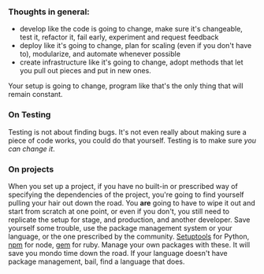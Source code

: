 ### Thoughts in general:

 * develop like the code is going to change, make sure it's changeable, test it, refactor it, fail early, experiment and request feedback
 * deploy like it's going to change, plan for scaling (even if you don't have to), modularize, and automate whenever possible
 * create infrastructure like it's going to change, adopt methods that let you pull out pieces and put in new ones.

Your setup is going to change, program like that's the only thing that will remain constant.

### On Testing

Testing is not about finding bugs. It's not even really about making sure a piece of code works, you could do that yourself. Testing is to make sure *you can change it*.

### On projects
When you set up a project, if you have no built-in or prescribed way of specifying the dependencies of the project, you're going to find yourself pulling your hair out down the road. You **are** going to have to wipe it out and start from scratch at one point, or even if you don't, you still need to replicate the setup for stage, and production, and another developer. Save yourself some trouble, use the package management system or your language, or the one prescribed by the community.  [Setuptools](#) for Python, [npm](#) for node, [gem](#) for ruby. Manage your own packages with these. It will save you mondo time down the road. If your language doesn't have package management, bail, find a language that does.


